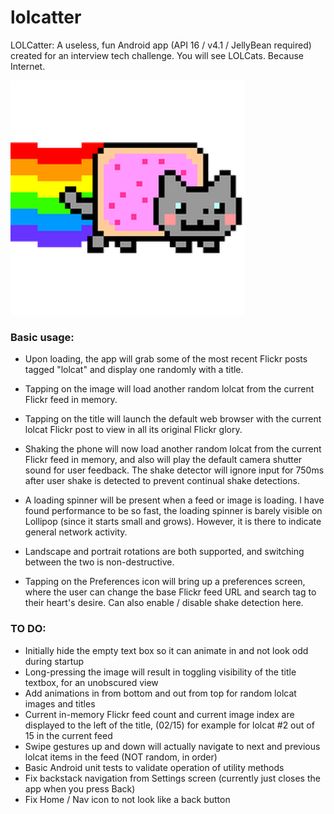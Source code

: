 # lolcatter
LOLCatter: A useless, fun Android app (API 16 / v4.1 / JellyBean required) created for an interview tech challenge.  You will see LOLCats.  Because Internet.

![LauncherIcon](app/src/main/res/mipmap-xxhdpi/ic_launcher.png)

### Basic usage:
* Upon loading, the app will grab some of the most recent Flickr posts tagged "lolcat" and display one randomly with a title.
 
* Tapping on the image will load another random lolcat from the current Flickr feed in memory.

* Tapping on the title will launch the default web browser with the current lolcat Flickr post to view in all its original Flickr glory.

* Shaking the phone will now load another random lolcat from the current Flickr feed in memory, and also will play the default camera shutter sound for user feedback.  The shake detector will ignore input for 750ms after user shake is detected to prevent continual shake detections.

* A loading spinner will be present when a feed or image is loading.  I have found performance to be so fast, the loading spinner is barely visible on Lollipop (since it starts small and grows).  However, it is there to indicate general network activity.

* Landscape and portrait rotations are both supported, and switching between the two is non-destructive.

* Tapping on the Preferences icon will bring up a preferences screen, where the user can change the base Flickr feed URL and search tag to their heart's desire.  Can also enable / disable shake detection here.

### TO DO:
* Initially hide the empty text box so it can animate in and not look odd during startup
* Long-pressing the image will result in toggling visibility of the title textbox, for an unobscured view
* Add animations in from bottom and out from top for random lolcat images and titles
* Current in-memory Flickr feed count and current image index are displayed to the left of the title, (02/15) for example for lolcat #2 out of 15 in the current feed
* Swipe gestures up and down will actually navigate to next and previous lolcat items in the feed (NOT random, in order)
* Basic Android unit tests to validate operation of utility methods
* Fix backstack navigation from Settings screen (currently just closes the app when you press Back)
* Fix Home / Nav icon to not look like a back button
  
